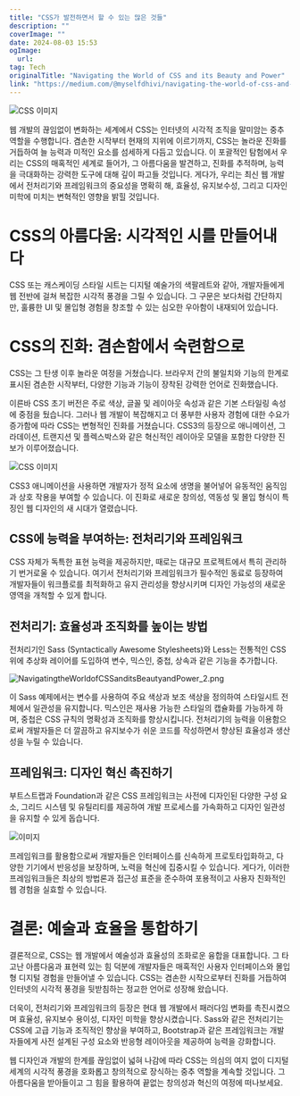 ```yaml
---
title: "CSS가 발전하면서 할 수 있는 많은 것들"
description: ""
coverImage: ""
date: 2024-08-03 15:53
ogImage: 
  url: 
tag: Tech
originalTitle: "Navigating the World of CSS and its Beauty and Power"
link: "https://medium.com/@myselfdhivi/navigating-the-world-of-css-and-its-beauty-and-power-0e822f26223d"
---
```




![CSS 이미지](/assets/img/NavigatingtheWorldofCSSanditsBeautyandPower_0.png)

웹 개발의 끊임없이 변화하는 세계에서 CSS는 인터넷의 시각적 조직을 말미암는 중추 역할을 수행합니다. 겸손한 시작부터 현재의 지위에 이르기까지, CSS는 놀라운 진화를 거듭하여 늘 능력과 미적인 요소를 섬세하게 다듬고 있습니다. 이 포괄적인 탐험에서 우리는 CSS의 매혹적인 세계로 들어가, 그 아름다움을 발견하고, 진화를 추적하며, 능력을 극대화하는 강력한 도구에 대해 깊이 파고들 것입니다. 게다가, 우리는 최신 웹 개발에서 전처리기와 프레임워크의 중요성을 명확히 해, 효율성, 유지보수성, 그리고 디자인 미학에 미치는 변혁적인 영향을 밝힐 것입니다.

# CSS의 아름다움: 시각적인 시를 만들어내다

CSS 또는 캐스케이딩 스타일 시트는 디지털 예술가의 색팔레트와 같아, 개발자들에게 웹 전반에 걸쳐 복잡한 시각적 풍경을 그릴 수 있습니다. 그 구문은 보다처럼 간단하지만, 훌륭한 UI 및 몰입형 경험을 창조할 수 있는 심오한 우아함이 내재되어 있습니다.

<div class="content-ad"></div>

# CSS의 진화: 겸손함에서 숙련함으로

CSS는 그 탄생 이후 놀라운 여정을 거쳤습니다. 브라우저 간의 불일치와 기능의 한계로 표시된 겸손한 시작부터, 다양한 기능과 기능이 장착된 강력한 언어로 진화했습니다.

이른바 CSS 초기 버전은 주로 색상, 글꼴 및 레이아웃 속성과 같은 기본 스타일링 속성에 중점을 뒀습니다. 그러나 웹 개발이 복잡해지고 더 풍부한 사용자 경험에 대한 수요가 증가함에 따라 CSS는 변형적인 진화를 거쳤습니다. CSS3의 등장으로 애니메이션, 그라데이션, 트랜지션 및 플렉스박스와 같은 혁신적인 레이아웃 모델을 포함한 다양한 진보가 이루어졌습니다.

![CSS 이미지](/assets/img/NavigatingtheWorldofCSSanditsBeautyandPower_1.png)

<div class="content-ad"></div>

CSS3 애니메이션을 사용하면 개발자가 정적 요소에 생명을 불어넣어 유동적인 움직임과 상호 작용을 부여할 수 있습니다. 이 진화로 새로운 창의성, 역동성 및 몰입 형식이 특징인 웹 디자인의 새 시대가 열렸습니다.

## CSS에 능력을 부여하는: 전처리기와 프레임워크

CSS 자체가 독특한 표현 능력을 제공하지만, 때로는 대규모 프로젝트에서 특히 관리하기 번거로울 수 있습니다. 여기서 전처리기와 프레임워크가 필수적인 동료로 등장하여 개발자들이 워크플로를 최적화하고 유지 관리성을 향상시키며 디자인 가능성의 새로운 영역을 개척할 수 있게 합니다.

## 전처리기: 효율성과 조직화를 높이는 방법

<div class="content-ad"></div>

전처리기인 Sass (Syntactically Awesome Stylesheets)와 Less는 전통적인 CSS 위에 추상화 레이어를 도입하여 변수, 믹스인, 중첩, 상속과 같은 기능을 추가합니다.

![NavigatingtheWorldofCSSanditsBeautyandPower_2.png](/assets/img/NavigatingtheWorldofCSSanditsBeautyandPower_2.png)

이 Sass 예제에서는 변수를 사용하여 주요 색상과 보조 색상을 정의하여 스타일시트 전체에서 일관성을 유지합니다. 믹스인은 재사용 가능한 스타일의 캡슐화를 가능하게 하며, 중첩은 CSS 규칙의 명확성과 조직화를 향상시킵니다. 전처리기의 능력을 이용함으로써 개발자들은 더 깔끔하고 유지보수가 쉬운 코드를 작성하면서 향상된 효율성과 생산성을 누릴 수 있습니다.

## 프레임워크: 디자인 혁신 촉진하기

<div class="content-ad"></div>

부트스트랩과 Foundation과 같은 CSS 프레임워크는 사전에 디자인된 다양한 구성 요소, 그리드 시스템 및 유틸리티를 제공하여 개발 프로세스를 가속화하고 디자인 일관성을 유지할 수 있게 돕습니다.

![이미지](/assets/img/NavigatingtheWorldofCSSanditsBeautyandPower_3.png)

프레임워크를 활용함으로써 개발자들은 인터페이스를 신속하게 프로토타입화하고, 다양한 기기에서 반응성을 보장하며, 노력을 혁신에 집중시킬 수 있습니다. 게다가, 이러한 프레임워크들은 최상의 방법론과 접근성 표준을 준수하여 포용적이고 사용자 친화적인 웹 경험을 실효할 수 있습니다.

# 결론: 예술과 효율을 통합하기

<div class="content-ad"></div>

결론적으로, CSS는 웹 개발에서 예술성과 효율성의 조화로운 융합을 대표합니다. 그 타고난 아름다움과 표현력 있는 힘 덕분에 개발자들은 매혹적인 사용자 인터페이스와 몰입형 디지털 경험을 만들어낼 수 있습니다. CSS는 겸손한 시작으로부터 진화를 거듭하여 인터넷의 시각적 풍경을 뒷받침하는 정교한 언어로 성장해 왔습니다.

더욱이, 전처리기와 프레임워크의 등장은 현대 웹 개발에서 패러다임 변화를 촉진시켰으며 효율성, 유지보수 용이성, 디자인 미학을 향상시켰습니다. Sass와 같은 전처리기는 CSS에 고급 기능과 조직적인 향상을 부여하고, Bootstrap과 같은 프레임워크는 개발자들에게 사전 설계된 구성 요소와 반응형 레이아웃을 제공하여 능력을 강화합니다.

웹 디자인과 개발의 한계를 끊임없이 넓혀 나감에 따라 CSS는 의심의 여지 없이 디지털 세계의 시각적 풍경을 호화롭고 창의적으로 장식하는 중추 역할을 계속할 것입니다. 그 아름다움을 받아들이고 그 힘을 활용하여 끝없는 창의성과 혁신의 여정에 떠나보세요.
